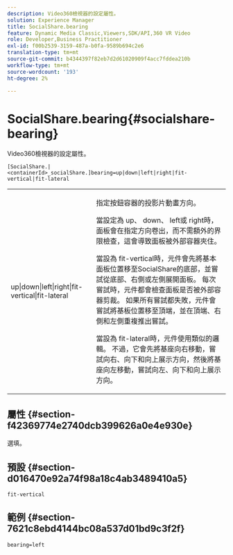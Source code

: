 ```yaml
---
description: Video360檢視器的設定屬性。
solution: Experience Manager
title: SocialShare.bearing
feature: Dynamic Media Classic,Viewers,SDK/API,360 VR Video
role: Developer,Business Practitioner
exl-id: f00b2539-3159-487a-b0fa-9589b694c2e6
translation-type: tm+mt
source-git-commit: b4344397f82eb7d2d61020909f4acc7fddea210b
workflow-type: tm+mt
source-wordcount: '193'
ht-degree: 2%

---
```


# SocialShare.bearing{#socialshare-bearing}

Video360檢視器的設定屬性。

`[SocialShare.|<containerId>_socialShare.]bearing=up|down|left|right|fit-vertical|fit-lateral`

<table id="table_C616483932C2482CA9794DDD7313FD7C"> 
 <tbody> 
  <tr> 
   <td colname="col1"> <p> <span class="codeph"> up|down|left|right|fit-vertical|fit-lateral</span> </p> </td> 
   <td colname="col2"> <p> 指定按鈕容器的投影片動畫方向。 </p> <p> 當設定為<span class="codeph"> up</span>、<span class="codeph"> down</span>、<span class="codeph"> left</span>或<span class="codeph"> right</span>時，面板會在指定方向卷出，而不需額外的界限檢查，這會導致面板被外部容器夾住。 </p> <p>當設為<span class="codeph"> fit-vertical</span>時，元件會先將基本面板位置移至SocialShare的底部，並嘗試從底部、右側或左側展開面板。 每次嘗試時，元件都會檢查面板是否被外部容器剪裁。 如果所有嘗試都失敗，元件會嘗試將基板位置移至頂端，並在頂端、右側和左側重複推出嘗試。 </p> <p>當設為<span class="codeph"> fit-lateral</span>時，元件使用類似的邏輯。 不過，它會先將基座向右移動，嘗試向右、向下和向上展示方向，然後將基座向左移動，嘗試向左、向下和向上展示方向。 </p> </td> 
  </tr> 
 </tbody> 
</table>

## 屬性 {#section-f42369774e2740dcb399626a0e4e930e}

選填。

## 預設 {#section-d016470e92a74f98a18c4ab3489410a5}

`fit-vertical`

## 範例 {#section-7621c8ebd4144bc08a537d01bd9c3f2f}

```
bearing=left
```
